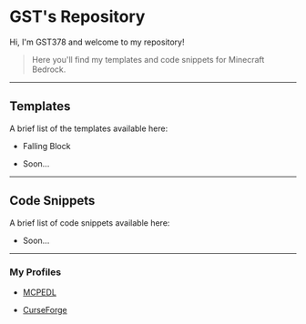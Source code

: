 # GST's Repository

Hi, I'm GST378 and welcome to my repository!

> Here you'll find my templates and code snippets for Minecraft Bedrock.

***

## Templates

A brief list of the templates available here:

- Falling Block

- Soon...

***

## Code Snippets

A brief list of code snippets available here:

- Soon...

***

### My Profiles

- [MCPEDL](https://mcpedl.com/user/gst378/)

- [CurseForge](https://www.curseforge.com/members/gst378)